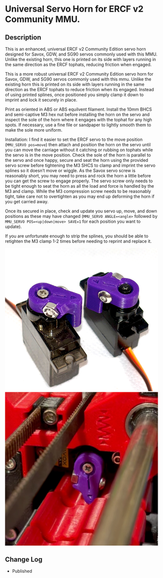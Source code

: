 # Universal Servo Horn for ERCF v2 Community MMU.

## Description

This is an enhanced, universal ERCF v2 Community Edition servo horn designed for Savox, GDW, and SG90 servos commonly used with this MMU. Unlike the existing horn, this one is printed on its side with layers running in the same direction as the ERCF tophats, reducing friction when engaged.

This is a more robust universal ERCF v2 Community Edition servo horn for Savox, GDW, and SG90 servos commonly used with this mmu. Unlike the existing horn this is printed on its side with layers running in the same direction as the ERCF tophats to reduce friction when its engaged. Instead of using printed splines, once positioned you simply clamp it down to imprint and lock it securely in place.

Print as oriented in ABS or ABS equilvent filament. Install the 10mm BHCS and semi-captive M3 hex nut before installing the horn on the servo and inspect the sole of the horn where it engages with the tophat for any high spots. If necessary, use a fine file or sandpaper to lightly smooth them to make the sole more uniform. 

Installation: I find it easier to set the ERCF servo to the move position (``MMU_SERVO pos=move``) then attach and position the horn on the servo until you can move the carriage without it catching or rubbing on tophats while the servo is in the move position. Check the sole of the horn is parallel to the servo and once happy, secure and seat the horn using the provided servo screw before tightening the M3 SHCS to clamp and imprint the servo splines so it doesn’t move or wiggle. As the Savox servo screw is reasonably short, you may need to press and rock the horn a little before you can get the screw to engage properly.  The servo screw only needs to be tight enough to seat the horn as all the load and force is handled by the M3 and clamp. While the M3 compression screw needs to be reasonably tight, take care not to overtighten as you may end up deforming the horn if you get carried away.

Once its secured in place, check and update you servo up, move, and down positions as these may have changed (``MMU_SERVO ANGLE=<angle>`` followed by ``MMU_SERVO POS=<up|down|move> SAVE=1`` for each position you want to update).

If you are unfortunate enough to strip the splines, you should be able to retighten the M3 clamp 1-2 times before needing to reprint and replace it.

![Universal Servo Horn.png](images/Servo_Horn_1.png)
![Universal Servo Horn.png](images/Servo_Horn_2.jpeg)

## Change Log


* Published
